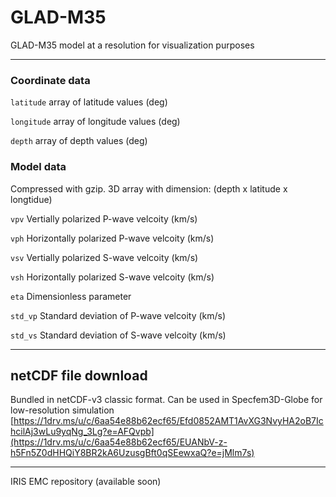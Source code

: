 # GLAD-M35
GLAD-M35 model at a resolution for visualization purposes

---
### Coordinate data
```latitude``` array of latitude values (deg)

```longitude``` array of longitude values (deg)

```depth``` array of depth values (deg)

### Model data
Compressed with gzip. 3D array with dimension: (depth x latitude x longtidue)

```vpv``` Vertially polarized P-wave velcoity (km/s)

```vph``` Horizontally polarized P-wave velcoity (km/s)

```vsv``` Vertially polarized S-wave velcoity (km/s)

```vsh``` Horizontally polarized S-wave velcoity (km/s)

```eta``` Dimensionless parameter

```std_vp```  Standard deviation of P-wave velcoity (km/s)

```std_vs``` Standard deviation of S-wave velcoity (km/s)

---
## netCDF file download
Bundled in netCDF-v3 classic format. Can be used in Specfem3D-Globe for low-resolution simulation
[https://1drv.ms/u/c/6aa54e88b62ecf65/Efd0852AMT1AvXG3NvyHA2oB7IchcilAj3wLu9yqNg_3Lg?e=AFQvpb](https://1drv.ms/u/c/6aa54e88b62ecf65/EUANbV-z-h5Fn5Z0dHHQiY8BR2kA6UzusgBft0qSEewxaQ?e=jMlm7s)

---
IRIS EMC repository (available soon)
